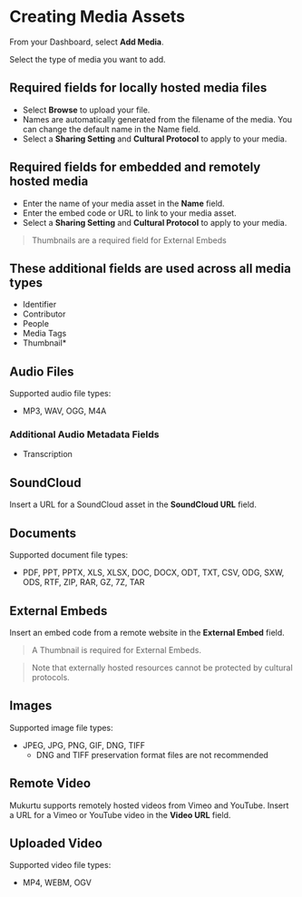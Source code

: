 # Creating Media Assets 

From your Dashboard, select **Add Media**. 

Select the type of media you want to add.  

## Required fields for locally hosted media files 
- Select **Browse** to upload your file.  
- Names are automatically generated from the filename of the media. You can change the default name in the Name field. 
- Select a **Sharing Setting** and **Cultural Protocol** to apply to your media. 

## Required fields for embedded and remotely hosted media 
- Enter the name of your media asset in the **Name** field. 
- Enter the embed code or URL to link to your media asset.  
- Select a **Sharing Setting** and **Cultural Protocol** to apply to your media. 
> Thumbnails are a required field for External Embeds 

## These additional fields are used across all media types 
- Identifier 
- Contributor 
- People 
- Media Tags 
- Thumbnail* 

## Audio Files 
Supported audio file types: 
- MP3, WAV, OGG, M4A 
### Additional Audio Metadata Fields 
- Transcription 

## SoundCloud 
Insert a URL for a SoundCloud asset in the **SoundCloud URL** field.  

## Documents 
Supported document file types: 
- PDF, PPT, PPTX, XLS, XLSX, DOC, DOCX, ODT, TXT, CSV, ODG, SXW, ODS, RTF, ZIP, RAR, GZ, 7Z, TAR 

## External Embeds 
Insert an embed code from a remote website in the **External Embed** field.  
>A Thumbnail is required for External Embeds. 

>Note that externally hosted resources cannot be protected by cultural protocols. 

## Images 
Supported image file types: 
- JPEG, JPG, PNG, GIF, DNG, TIFF 
    - DNG and TIFF preservation format files are not recommended

## Remote Video 
Mukurtu supports remotely hosted videos from Vimeo and YouTube. 
Insert a URL for a Vimeo or YouTube video in the **Video URL** field.  
 
## Uploaded Video 
Supported video file types: 
- MP4, WEBM, OGV 